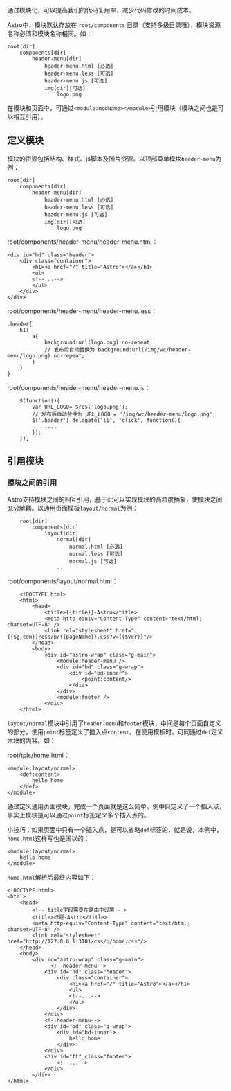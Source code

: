 通过模块化，可以提高我们的代码复用率，减少代码修改的时间成本。

Astro中，模块默认存放在 `root/components` 目录（支持多级目录哦），模块资源名称必须和模块名称相同。如：

    root[dir]
        components[dir]
            header-menu[dir]
                header-menu.html [必选]
                header-menu.less [可选]
                header-menu.js [可选]
                img[dir][可选]
                    logo.png

在模块和页面中，可通过`<module:modName></module>`引用模块（模块之间也是可以相互引用）。

## 定义模块

模块的资源包括结构、样式、js脚本及图片资源。以顶部菜单模块`header-menu`为例：

    root[dir]
        components[dir]
            header-menu[dir]
                header-menu.html [必选]
                header-menu.less [可选]
                header-menu.js [可选]
                img[dir][可选]
                    logo.png
        
root/components/header-menu/header-menu.html：
    
    <div id="hd" class="header">
        <div class="container">
            <h1><a href="/" title="Astro"></a></h1>
            <ul>
            <!--...-->        
            </ul>
        </div>
    </div>

root/components/header-menu/header-menu.less：
    
    .header{
        h1{
            a{
                background:url(logo.png) no-repeat;
                // 发布后自动替换为 background:url(/img/wc/header-menu/logo.png) no-repeat;
            }
        }
    }

root/components/header-menu/header-menu.js：

```
    $(function(){
        var URL_LOGO= $res('logo.png');
        // 发布后自动替换为 URL_LOGO = '/img/wc/header-menu/logo.png';
        $('.header').delegate('li', 'click', function(){
            ....
        });
    });
```


## 引用模块
### 模块之间的引用
Astro支持模块之间的相互引用，基于此可以实现模块的高粒度抽象，使模块之间充分解耦。以通用页面模板`layout/normal`为例：

```
    root[dir]
        components[dir]
            layout[dir]
                normal[dir]
                    normal.html [必选]
                    normal.less [可选]
                    normal.js [可选]
                ..

```
root/components/layout/normal.html：

```
    <!DOCTYPE html>
    <html>
        <head>
            <title>{{title}}-Astro</title>
            <meta http-equiv="Content-Type" content="text/html; charset=UTF-8" />
            <link rel="stylesheet" href="{{$g.cdn}}/css/p/{{pageName}}.css?v={{$ver}}"/>
        </head>
        <body>
        	<div id="astro-wrap" class="g-main">
                <module:header-menu />
                <div id="bd" class="g-wrap">
                    <div id="bd-inner">
        				<point:content/>
                    </div>
                </div>
                <module:footer />            
            </div>
    </html>
```

`layout/normal`模块中引用了`header-menu`和`footer`模块，中间是每个页面自定义的部分，使用`point`标签定义了插入点`content`，在使用模板时，可同通过`def`定义木块的内容。如：

root/tpls/home.html：
    
    <module:layout/normal>
        <def:content>
            hello home
        </def>
    </module>

通过定义通用页面模块，完成一个页面就是这么简单。例中只定义了一个插入点，事实上模块是可以通过`point`标签定义多个插入点的。

小技巧：如果页面中只有一个插入点，是可以省略`def`标签的，就是说，本例中，`home.html`这样写也是阔以的：

    <module:layout/normal>
        hello home
    </module>

`home.html`解析后最终内容如下：

    <!DOCTYPE html>
    <html>
        <head>
            <!-- title字段需要在路由中设置 -->
            <title>标题-Astro</title>
            <meta http-equiv="Content-Type" content="text/html; charset=UTF-8" />
            <link rel="stylesheet" href="http://127.0.0.1:3101/css/p/home.css"/>
        </head>
        <body>
        	<div id="astro-wrap" class="g-main">
        	      <!--header-menu-->
                <div id="hd" class="header">
                    <div class="container">
                        <h1><a href="/" title="Astro"></a></h1>
                        <ul>
                        <!--...-->        
                        </ul>
                    </div>
                </div>
                <!--header-menu-->
                <div id="bd" class="g-wrap">
                    <div id="bd-inner">
        				hello home
                    </div>
                </div>
                <div id="ft" class="footer">
                    <!--...-->
                </div>
            </div>
    </html>
    
